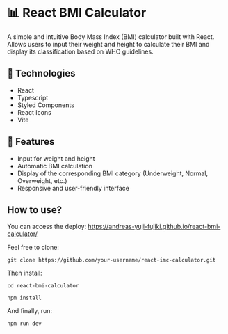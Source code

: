 # 📊 React BMI Calculator
A simple and intuitive Body Mass Index (BMI) calculator built with React. Allows users to input their weight and height to calculate their BMI and display its classification based on WHO guidelines.

## 🚀 Technologies
- React
- Typescript
- Styled Components
- React Icons
- Vite

## 🎯 Features
- Input for weight and height
- Automatic BMI calculation
- Display of the corresponding BMI category (Underweight, Normal, Overweight, etc.)
- Responsive and user-friendly interface

## How to use?
You can access the deploy:
https://andreas-yuji-fujiki.github.io/react-bmi-calculator/

Feel free to clone:
```
git clone https://github.com/your-username/react-imc-calculator.git
```

Then install:
```
cd react-bmi-calculator
```
```
npm install
```

And finally, run:
```
npm run dev
```